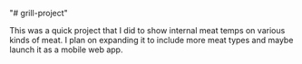"# grill-project" 

This was a quick project that I did to show internal meat temps on various kinds of meat.  I plan on expanding it to include more meat types and maybe launch it as a mobile web app.